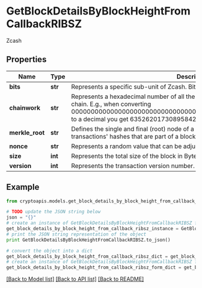 # GetBlockDetailsByBlockHeightFromCallbackRIBSZ

Zcash

## Properties
Name | Type | Description | Notes
------------ | ------------- | ------------- | -------------
**bits** | **str** | Represents a specific sub-unit of Zcash. Bits have two-decimal precision | 
**chainwork** | **str** | Represents a hexadecimal number of all the hashes necessary to produce the current chain. E.g., when converting 0000000000000000000000000000000000000000000086859f7a841475b236fd to a decimal you get 635262017308958427068157 hashes, or 635262 exahashes. | 
**merkle_root** | **str** | Defines the single and final (root) node of a Merkle tree. It is the combined hash of all transactions&#39; hashes that are part of a blockchain block. | 
**nonce** | **str** | Represents a random value that can be adjusted to satisfy the proof of work | 
**size** | **int** | Represents the total size of the block in Bytes. | 
**version** | **int** | Represents the transaction version number. | 

## Example

```python
from cryptoapis.models.get_block_details_by_block_height_from_callback_ribsz import GetBlockDetailsByBlockHeightFromCallbackRIBSZ

# TODO update the JSON string below
json = "{}"
# create an instance of GetBlockDetailsByBlockHeightFromCallbackRIBSZ from a JSON string
get_block_details_by_block_height_from_callback_ribsz_instance = GetBlockDetailsByBlockHeightFromCallbackRIBSZ.from_json(json)
# print the JSON string representation of the object
print GetBlockDetailsByBlockHeightFromCallbackRIBSZ.to_json()

# convert the object into a dict
get_block_details_by_block_height_from_callback_ribsz_dict = get_block_details_by_block_height_from_callback_ribsz_instance.to_dict()
# create an instance of GetBlockDetailsByBlockHeightFromCallbackRIBSZ from a dict
get_block_details_by_block_height_from_callback_ribsz_form_dict = get_block_details_by_block_height_from_callback_ribsz.from_dict(get_block_details_by_block_height_from_callback_ribsz_dict)
```
[[Back to Model list]](../README.md#documentation-for-models) [[Back to API list]](../README.md#documentation-for-api-endpoints) [[Back to README]](../README.md)



